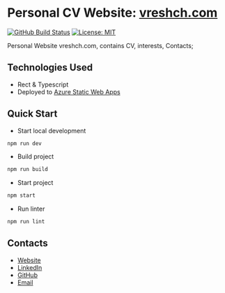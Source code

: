 # Personal CV Website: [vreshch.com](http://vreshch.com)

[![GitHub Build Status](https://github.com/vreshch/vreshch.com/workflows/CI/badge.svg)](https://github.com/vreshch/vreshch.com/actions?query=workflow%3ACI)
[![License: MIT](https://img.shields.io/badge/License-MIT-gren.svg)](https://opensource.org/licenses/MIT)

Personal Website vreshch.com, contains CV, interests, Contacts;

## Technologies Used

* Rect & Typescript
* Deployed to [Azure Static Web Apps](https://azure.microsoft.com/en-us/services/app-service/static/)

## Quick Start

* Start local development

```bash
npm run dev
```

* Build project

```bash
npm run build
```

* Start project

```bash
npm start
```

* Run linter

```bash
npm run lint
```

## Contacts

* [Website](http://vreshch.com)
* [LinkedIn](https://www.linkedin.com/in/vreshch/)
* [GitHub](https://github.com/vreshch)
* [Email](vreshch@gmail.com)
